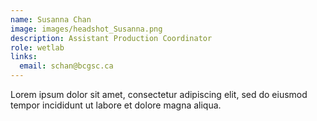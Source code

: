 ```yaml
---
name: Susanna Chan
image: images/headshot_Susanna.png
description: Assistant Production Coordinator
role: wetlab
links:
  email: schan@bcgsc.ca
---
```


Lorem ipsum dolor sit amet, consectetur adipiscing elit, sed do eiusmod tempor incididunt ut labore et dolore magna aliqua.
